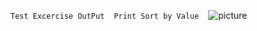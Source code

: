 
``` Test Excercise OutPut ```
``` ```
``` Print Sort by Value ```
``` ```
![picture](img/TestExcercise.JPG)

